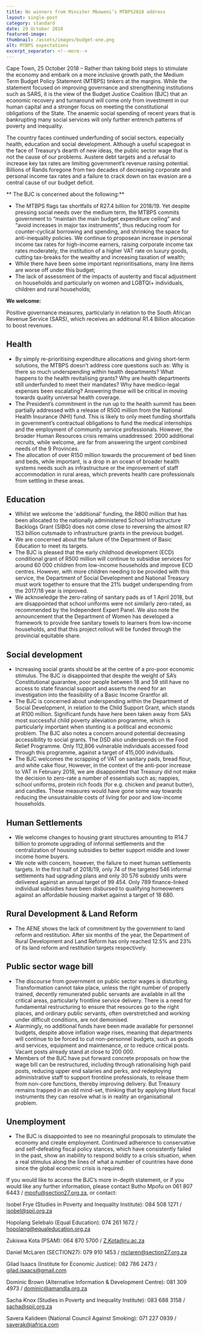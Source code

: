 ```yaml
---
title: No winners from Minister Mboweni’s MTBPS2018 address
layout: single-post
category: standard
date: 29 October 2018
featured-image: 
thumbnail: /assets/images/budget-one.png
alt: MTBPS expectations
excerpt_separator: <!--more-->
---
```


Cape Town, 25 October 2018 – Rather than taking bold steps to stimulate the economy and embark on a more inclusive growth path, the Medium Term Budget Policy Statement (MTBPS) tinkers at the margins. While the statement focused on improving governance and strengthening institutions such as SARS, it is the view of the Budget Justice Coalition (BJC) that an economic recovery and turnaround will come only from investment in our human capital and a stronger focus on meeting the constitutional obligations of the State. <!--more-->The anaemic social spending of recent years that is bankrupting many social services will only further entrench patterns of poverty and inequality.

The country faces continued underfunding of social sectors, especially health, education and social development. Although a useful scapegoat in the face of Treasury’s dearth of new ideas, the public sector wage that is not the cause of our problems. Austere debt targets and a refusal to increase key tax rates are limiting government’s revenue raising potential. Billions of Rands foregone from two decades of decreasing corporate and personal income tax rates and a failure to crack down on tax evasion are a central cause of our budget deficit.

** The BJC is concerned about the following:**

- The MTBPS flags tax shortfalls of R27.4 billion for 2018/19. Yet despite pressing social needs over the medium term, the MTBPS commits government to “maintain the main budget expenditure ceiling” and “avoid increases in major tax instruments”, thus reducing room for counter-cyclical borrowing and spending, and shrinking the space for anti-inequality policies. We continue to proposean increase in personal income tax rates for high-income earners, raising corporate income tax rates moderately, the institution  of a higher VAT rate on luxury goods, cutting tax-breaks for the wealthy and increasing taxation of wealth;
- While there have been some important reprioritisations, many line items are worse off under this budget;
- The lack of assessment of the impacts of austerity and fiscal adjustment on households and particularly on women and LGBTQI+ individuals, children and rural households;
 
**We welcome:**

Positive governance measures, particularly in relation to the South African Revenue Service (SARS), which receives an additional R1.4 Billion allocation to boost revenues.
 
## Health

- By simply re-prioritising expenditure allocations and giving short-term solutions, the MTBPS doesn’t address core questions such as: Why is there so much underspending within health departments? What happens to the health revitalising grants? Why are health departments still underfunded to meet their mandates? Why have medico-legal expenses been escalating? Answering these will be critical in moving towards quality universal health coverage.
- The President’s commitment in the run up to the health summit has been partially addressed with a release of R500 million from the National Health Insurance (NHI) fund. This is likely to only meet funding shortfalls in government’s contractual obligations to fund the medical internships and the employment of community service professionals. However, the broader Human Resources crisis remains unaddressed: 2000 additional recruits, while welcome, are far from answering the urgent combined needs of the 9 Provinces.
- The allocation of over R150 million towards the procurement of bed linen and beds, while important, is a drop in an ocean of broader health systems needs such as infrastructure or the improvement of staff accommodation in rural areas, which prevents health care professionals from settling in these areas.
 

## Education

- Whilst we welcome the 'additional' funding, the R800 million that has been allocated to the nationally administered School Infrastructure Backlogs Grant (SIBG) does not come close to reversing the almost R7 153 billion cutsmade to infrastructure grants in the previous budget.
- We are concerned about the failure of the Department of Basic Education to meet its targets.
- The BJC is pleased that the early childhood development (ECD) conditional grant of R500 million will continue to subsidise services for around 60 000 children from low-income households and improve ECD centres. However, with more children needing to be provided with this service, the Department of Social Development and National Treasury must work together to ensure that the 21% budget underspending from the 2017/18 year is improved.
- We acknowledge the zero-rating of sanitary pads as of 1 April 2018, but are disappointed that school uniforms were not similarly zero-rated, as recommended by the Independent Expert Panel. We also note the announcement that the Department of Women has developed a framework to provide free sanitary towels to learners from low-income households, and that this project rollout will be funded through the provincial equitable share.
 
## Social development

- Increasing social grants should be at the centre of a pro-poor economic stimulus. The BJC is disappointed that despite the weight of SA’s Constitutional guarantee, poor people between 18 and 59 still have no access to state financial support and asserts the need for an investigation into the feasibility of a Basic Income Grantfor all.
- The BJC is concerned about underspending within the Department of Social Development, in relation to the Child Support Grant, which stands at R100 million. Significant funds have here been taken away from SA’s most successful child poverty alleviation programme, which is particularly important when stunting is a political and economic problem. The BJC also notes a concern around potential decreasing accessibility to social grants. The DSD also underspends on the Food Relief Programme. Only 112,806 vulnerable individuals accessed food through this programme, against a target of 415,000 individuals.
- The BJC welcomes the scrapping of VAT on sanitary pads, bread flour, and white cake flour, However, in the context of the anti-poor increase to VAT in February 2018, we are disappointed that Treasury did not make the decision to zero-rate a number of essentials such as; nappies, school uniforms, protein rich foods (for e.g. chicken and peanut butter), and candles. These measures would have gone some way towards reducing the unsustainable costs of living for poor and low-income households.
 
## Human Settlements

- We welcome changes to housing grant structures amounting to R14.7 billion to promote upgrading of informal settlements and the centralization of housing subsidies to better support middle and lower income home buyers.
- We note with concern, however, the failure to meet human settlements targets. In the first half of 2018/19, only 74 of the targeted 546 informal settlements had upgrading plans and only 30 576 subsidy units were delivered against an annual target of 99 454. Only 789 finance-linked individual subsidies have been disbursed to qualifying homeowners against an affordable housing market against a target of 18 680.
 
## Rural Development & Land Reform

- The AENE shows the lack of commitment by the government to land reform and restitution. After six months of the year, the Department of Rural Development and Land Reform has only reached 12.5% and 23% of its land reform and restitution targets respectively.
 
## Public sector wage bill

- The discourse from government on public sector wages is disturbing. Transformation cannot take place, unless the right number of properly trained, decently remunerated public servants are available in all the critical areas, particularly frontline service delivery. There is a need for fundamental restructuring to ensure that resources go to the right places, and ordinary public servants, often overstretched and working under difficult conditions, are not demonised.
- Alarmingly, no additional funds have been made available for personnel budgets, despite above inflation wage rises, meaning that departments will continue to be forced to cut non-personnel budgets, such as goods and services, equipment and maintenance, or to reduce critical posts. Vacant posts already stand at close to 200 000.
- Members of the BJC have put forward concrete proposals on how the wage bill can be restructured, including through rationalising high paid posts, reducing upper end salaries and perks, and redeploying administrative staff to support frontline professionals,  to release them from non-core functions, thereby improving delivery. But Treasury remains trapped in an old mind-set, thinking that by applying blunt fiscal instruments they can resolve what is in reality an organisational problem.
 
## Unemployment

- The BJC is disappointed to see no meaningful proposals to stimulate the economy and create employment. Continued adherence to conservative and self-defeating fiscal policy stances, which have consistently failed in the past, show an inability to respond boldly to a crisis situation, when a real stimulus along the lines of what a number of countries have done since the global economic crisis is required.
 
If you would like to access the BJC’s more in-depth statement, or if you would like any further information, please contact Butho Mpofu on 061 807 6443 / mpofu@section27.org.za, or contact:

Isobel Frye (Studies in Poverty and Inequality Institute): 084 508 1271 / isobel@spii.org.za

Hopolang Selebalo (Equal Education): 074 261 1672 / hopolang@equaleducation.org.za

Zukiswa Kota (PSAM): 064 870 5700 / Z.Kota@ru.ac.za

Daniel McLaren (SECTION27): 079 910 1453 / mclaren@section27.org.za

Gilad Isaacs (Institute for Economic Justice): 082 786 2473 / gilad.isaacs@gmail.com

Dominic Brown (Alternative Information & Development Centre): 081 309 4973 / dominic@amandla.org.za

Sacha Knox (Studies in Poverty and Inequality Institute): 083 688 3158 / sacha@spii.org.za

Savera Kalideen (National Council Against Smoking): 071 227 0939 / saverak@iafrica.com